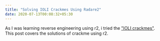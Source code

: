 ```yaml
---
title: "Solving IOLI Crackmes Using Radare2"
date: 2020-07-13T00:08:32+05:30
---
```


As I was learning reverse engineering using r2, i tried the ["IOLI crackmes"]("https://github.com/Maijin/radare2-workshop-2015/tree/master/IOLI-crackme/bin-linux"). This post covers the solutions of crackme using r2.

